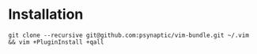 Installation
============

```
git clone --recursive git@github.com:psynaptic/vim-bundle.git ~/.vim && vim +PluginInstall +qall
```

